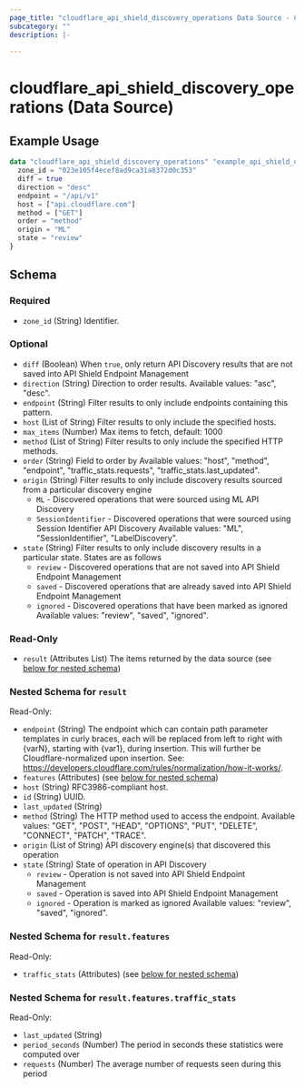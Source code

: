 ```yaml
---
page_title: "cloudflare_api_shield_discovery_operations Data Source - Cloudflare"
subcategory: ""
description: |-
  
---
```


# cloudflare_api_shield_discovery_operations (Data Source)



## Example Usage

```terraform
data "cloudflare_api_shield_discovery_operations" "example_api_shield_discovery_operations" {
  zone_id = "023e105f4ecef8ad9ca31a8372d0c353"
  diff = true
  direction = "desc"
  endpoint = "/api/v1"
  host = ["api.cloudflare.com"]
  method = ["GET"]
  order = "method"
  origin = "ML"
  state = "review"
}
```

<!-- schema generated by tfplugindocs -->
## Schema

### Required

- `zone_id` (String) Identifier.

### Optional

- `diff` (Boolean) When `true`, only return API Discovery results that are not saved into API Shield Endpoint Management
- `direction` (String) Direction to order results.
Available values: "asc", "desc".
- `endpoint` (String) Filter results to only include endpoints containing this pattern.
- `host` (List of String) Filter results to only include the specified hosts.
- `max_items` (Number) Max items to fetch, default: 1000
- `method` (List of String) Filter results to only include the specified HTTP methods.
- `order` (String) Field to order by
Available values: "host", "method", "endpoint", "traffic_stats.requests", "traffic_stats.last_updated".
- `origin` (String) Filter results to only include discovery results sourced from a particular discovery engine
  * `ML` - Discovered operations that were sourced using ML API Discovery
  * `SessionIdentifier` - Discovered operations that were sourced using Session Identifier API Discovery
Available values: "ML", "SessionIdentifier", "LabelDiscovery".
- `state` (String) Filter results to only include discovery results in a particular state. States are as follows
  * `review` - Discovered operations that are not saved into API Shield Endpoint Management
  * `saved` - Discovered operations that are already saved into API Shield Endpoint Management
  * `ignored` - Discovered operations that have been marked as ignored
Available values: "review", "saved", "ignored".

### Read-Only

- `result` (Attributes List) The items returned by the data source (see [below for nested schema](#nestedatt--result))

<a id="nestedatt--result"></a>
### Nested Schema for `result`

Read-Only:

- `endpoint` (String) The endpoint which can contain path parameter templates in curly braces, each will be replaced from left to right with {varN}, starting with {var1}, during insertion. This will further be Cloudflare-normalized upon insertion. See: https://developers.cloudflare.com/rules/normalization/how-it-works/.
- `features` (Attributes) (see [below for nested schema](#nestedatt--result--features))
- `host` (String) RFC3986-compliant host.
- `id` (String) UUID.
- `last_updated` (String)
- `method` (String) The HTTP method used to access the endpoint.
Available values: "GET", "POST", "HEAD", "OPTIONS", "PUT", "DELETE", "CONNECT", "PATCH", "TRACE".
- `origin` (List of String) API discovery engine(s) that discovered this operation
- `state` (String) State of operation in API Discovery
  * `review` - Operation is not saved into API Shield Endpoint Management
  * `saved` - Operation is saved into API Shield Endpoint Management
  * `ignored` - Operation is marked as ignored
Available values: "review", "saved", "ignored".

<a id="nestedatt--result--features"></a>
### Nested Schema for `result.features`

Read-Only:

- `traffic_stats` (Attributes) (see [below for nested schema](#nestedatt--result--features--traffic_stats))

<a id="nestedatt--result--features--traffic_stats"></a>
### Nested Schema for `result.features.traffic_stats`

Read-Only:

- `last_updated` (String)
- `period_seconds` (Number) The period in seconds these statistics were computed over
- `requests` (Number) The average number of requests seen during this period


